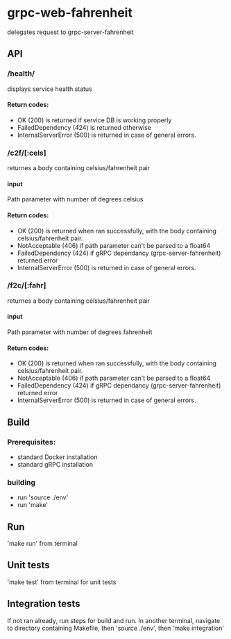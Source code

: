 # grpc-web-fahrenheit
delegates request to grpc-server-fahrenheit

## API
### /health/
displays service health status

#### Return codes:
- OK (200) is returned if service DB is working properly
- FailedDependency (424) is returned otherwise
- InternalServerError (500) is returned in case of general errors.

### /c2f/[:cels]
returnes a body containing celsius/fahrenheit pair

#### input
Path parameter with number of degrees celsius

#### Return codes:
- OK (200) is returned when ran successfully, with the body containing celsius/fahrenheit pair.
- NotAcceptable (406) if path parameter can't be parsed to a float64
- FailedDependency (424) if gRPC dependancy (grpc-server-fahrenheit) returned error
- InternalServerError (500) is returned in case of general errors.

### /f2c/[:fahr]
returnes a body containing celsius/fahrenheit pair

#### input
Path parameter with number of degrees fahrenheit

#### Return codes:
- OK (200) is returned when ran successfully, with the body containing celsius/fahrenheit pair.
- NotAcceptable (406) if path parameter can't be parsed to a float64
- FailedDependency (424) if gRPC dependancy (grpc-server-fahrenheit) returned error
- InternalServerError (500) is returned in case of general errors.

## Build
### Prerequisites:
- standard Docker installation
- standard gRPC installation

### building
- run 'source ./env'
- run 'make'

## Run
'make run' from terminal

## Unit tests
'make test' from terminal for unit tests

## Integration tests
If not ran already, run steps for build and run.
In another terminal, navigate to directory containing Makefile, then 'source ./env', then 'make integration'
